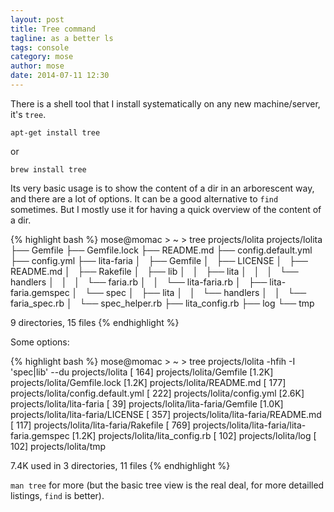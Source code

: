 ```yaml
---
layout: post
title: Tree command
tagline: as a better ls
tags: console
category: mose
author: mose
date: 2014-07-11 12:30
---
```

There is a shell tool that I install systematically on any new machine/server, it's `tree`.

    apt-get install tree

or

    brew install tree

Its very basic usage is to show the content of a dir in an arborescent way, and there are a lot of options. It can be a good alternative to `find` sometimes. But I mostly use it for having a quick overview of the content of a dir.

{% highlight bash %}
mose@momac > ~ > tree projects/lolita
projects/lolita
├── Gemfile
├── Gemfile.lock
├── README.md
├── config.default.yml
├── config.yml
├── lita-faria
│   ├── Gemfile
│   ├── LICENSE
│   ├── README.md
│   ├── Rakefile
│   ├── lib
│   │   ├── lita
│   │   │   └── handlers
│   │   │       └── faria.rb
│   │   └── lita-faria.rb
│   ├── lita-faria.gemspec
│   └── spec
│       ├── lita
│       │   └── handlers
│       │       └── faria_spec.rb
│       └── spec_helper.rb
├── lita_config.rb
├── log
└── tmp

9 directories, 15 files
{% endhighlight %}

Some options:

{% highlight bash %}
mose@momac > ~ > tree projects/lolita -hfih -I 'spec|lib' --du
projects/lolita
[ 164]  projects/lolita/Gemfile
[1.2K]  projects/lolita/Gemfile.lock
[1.2K]  projects/lolita/README.md
[ 177]  projects/lolita/config.default.yml
[ 222]  projects/lolita/config.yml
[2.6K]  projects/lolita/lita-faria
[  39]  projects/lolita/lita-faria/Gemfile
[1.0K]  projects/lolita/lita-faria/LICENSE
[ 357]  projects/lolita/lita-faria/README.md
[ 117]  projects/lolita/lita-faria/Rakefile
[ 769]  projects/lolita/lita-faria/lita-faria.gemspec
[1.2K]  projects/lolita/lita_config.rb
[ 102]  projects/lolita/log
[ 102]  projects/lolita/tmp

 7.4K used in 3 directories, 11 files
{% endhighlight %}

`man tree` for more (but the basic tree view is the real deal, for more detailled listings, `find` is better).
